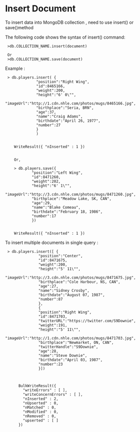 # Insert Document

To insert data into MongoDB collection , need to use insert() or save()method


The following code shows the syntax of insert() command:

     >db.COLLECTION_NAME.insert(document)

     Or
     >db.COLLECTION_NAME.save(document)

	 
Example :

     > db.players.insert( {
                  "position":"Right Wing",
                  "id":8465166,
                  "weight":200,
                  "height":"6' 0\"",
                  "imageUrl":"http://1.cdn.nhle.com/photos/mugs/8465166.jpg",
                  "birthplace":"Seria, BRN",
                  "age":37,
                  "name":"Craig Adams",
                  "birthdate":"April 26, 1977",
                  "number":27
                  }
                  )
                  
                  
        WriteResult({ "nInserted" : 1 })
		
		
		Or,
		
		> db.players.save({
                "position":"Left Wing",
                "id":8471260,
                "weight":202,
                "height":"6' 1\"",
                "imageUrl":"http://3.cdn.nhle.com/photos/mugs/8471260.jpg",
                "birthplace":"Meadow Lake, SK, CAN",
                "age":29,
                "name":"Blake Comeau",
                "birthdate":"February 18, 1986",
                "number":17
                })
                
                
        WriteResult({ "nInserted" : 1 })
		 
		 
To insert multiple documents in single query :


     > db.players.insert([ {
                   "position":"Center",
                   "id":8471675,
                   "weight":200,
                   "height":"5' 11\"",
                   "imageUrl":"http://3.cdn.nhle.com/photos/mugs/8471675.jpg",
                   "birthplace":"Cole Harbour, NS, CAN",
                   "age":27,
                   "name":"Sidney Crosby",
                   "birthdate":"August 07, 1987",
                   "number":87
                   },
                   {
                   "position":"Right Wing",
                   "id":8471703,
                   "twitterURL":"https://twitter.com/S9Downie",
                   "weight":191,
                   "height":"5' 11\"",
                   "imageUrl":"http://1.cdn.nhle.com/photos/mugs/8471703.jpg",
                   "birthplace":"Newmarket, ON, CAN",
                   "twitterHandle":"S9Downie",
                   "age":28,
                   "name":"Steve Downie",
                   "birthdate":"April 03, 1987",
                   "number":23
                   }])
                   
                   
                   
          BulkWriteResult({
	        "writeErrors" : [ ],
	        "writeConcernErrors" : [ ],
	        "nInserted" : 2,
	        "nUpserted" : 0,
	        "nMatched" : 0,
	        "nModified" : 0,
	        "nRemoved" : 0,
	        "upserted" : [ ]
          })
